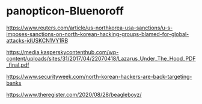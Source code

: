 # panopticon-Bluenoroff

https://www.reuters.com/article/us-northkorea-usa-sanctions/u-s-imposes-sanctions-on-north-korean-hacking-groups-blamed-for-global-attacks-idUSKCN1VY1RB

https://media.kasperskycontenthub.com/wp-content/uploads/sites/31/2017/04/22070418/Lazarus_Under_The_Hood_PDF_final.pdf

https://www.securityweek.com/north-korean-hackers-are-back-targeting-banks

https://www.theregister.com/2020/08/28/beagleboyz/

